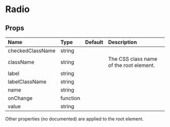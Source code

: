 Radio
=====



Props
-----


| Name | Type | Default | Description |
|:-----|:-----|:-----|:-----|
| checkedClassName | string |  |   |
| className | string |  |  The CSS class name of the root element. |
| label | string |  |   |
| labelClassName | string |  |   |
| name | string |  |   |
| onChange | function |  |   |
| value | string |  |   |

Other properties (no documented) are applied to the root element.
